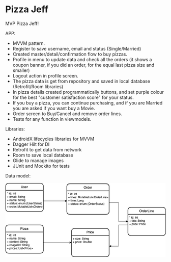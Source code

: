 # Pizza Jeff
MVP Pizza Jeff!

APP:
- MVVM pattern.
- Register to save username, email and status (Single/Married)
- Created master/detail/confirmation flow to buy pizzas.
- Profile in menu to update data and check all the orders (it shows a coupon banner, if you did an order, for the equal last pizza size and smaller)
- Logout action in profile screen.
- The pizza data is get from repository and saved in local database (Retrofit/Room libraries)
- In pizza details created programmatically buttons, and set purple colour for the best "customer satisfaction score" for your status.
- If you buy a pizza, you can continue purchasing, and if you are Married you are asked if you want buy a Movie.
- Order screen to Buy/Cancel and remove order lines.
- Tests for any function in viewmodels.

Libraries:
- AndroidX lifecycles libraries for MVVM
- Dagger Hilt for DI
- Retrofit to get data from network
- Room to save local database
- Glide to manage images
- JUnit and Mockito for tests


Data model:

![alt text](https://github.com/E7-Company/pizza_jeff/blob/master/Jeff_pizzas.png?raw=true)
